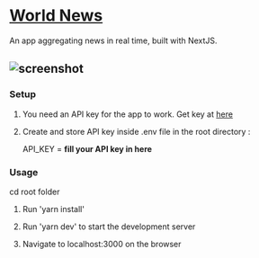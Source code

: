 # [World News]()
An app aggregating news in real time, built with NextJS.

## ![screenshot]()

### Setup

1. You need an API key for the app to work. Get key at [here](https://newsapi.org) 

2. Create and store API key inside .env file  in the root directory : 
   
   API_KEY = **fill your API key in here**

### Usage
cd root folder
1. Run 'yarn install'

2. Run 'yarn dev' to start the development server

3. Navigate to localhost:3000 on the browser


